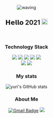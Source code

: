 
<!--
Here are some ideas to get you started:

- 🔭 I’m currently working on ...
- 🌱 I’m currently learning ...
- 👯 I’m looking to collaborate on ...
- 🤔 I’m looking for help with ...
- 💬 Ask me about ...
- 📫 How to reach me: ...
- 😄 Pronouns: ...
- ⚡ Fun fact: ...
-->
<div align='center'>

![waving](https://capsule-render.vercel.app/api?type=waving&height=200&text=yuri's%20GitHub&fontAlign=75&fontAlignY=40&color=gradient)
<h2>𝗛𝗲𝗹𝗹𝗼 2021 <img src="https://github.com/dl0312/dl0312/blob/master/hi.gif?raw=true" width="20px"></h2>
<p></p>
<br> 
  
### Technology Stack
<div align='center'>
  <span><img src="https://img.shields.io/badge/HTML5-E34F26?style=flat-square&logo=HTML5&logoColor=white"/><span>
  <img src="https://img.shields.io/badge/CSS3-1572B6?style=flat-square&logo=CSS3&logoColor=white"/>
  <img src="https://img.shields.io/badge/Sass-CC6699?style=flat-square&logo=Sass&logoColor=white"/>
  <img src="https://img.shields.io/badge/JavaScript-F7DF1E?style=flat-square&logo=JavaScript&logoColor=white"/>
  <img src="https://img.shields.io/badge/react-61DAFB?style=flat-square&logo=react&logoColor=white"/>
</div>

<div align='center'>
  <img src="https://img.shields.io/badge/SpringBoot-6DB33F?style=flat-square&logo=SpringBoot&logoColor=white"/>
  <img src="https://img.shields.io/badge/NodeJs-339933?style=flat-square&logo=NodeJs&logoColor=white"/>
</div>
   
    
### My stats
![yuri's GitHub stats](https://github-readme-stats.vercel.app/api?username=leyuri&show_icons=true&theme=dracula)
    
### About Me
<div align='center'>

[![Gmail Badge](https://img.shields.io/badge/-Gmail-d14836?style=flat-square&logo=Gmail&logoColor=white&link=mailto:leyuri97@gmail.com)](mailto:leyuri97@gmail.com)
  <a href="https://velog.io/@leyuri"><img src="https://img.shields.io/badge/Tech Blog-1DBF73?style=flat-square&logo=Vimeo&logoColor=white"/></a>
</div>
<p></p>
    



    
</div>
